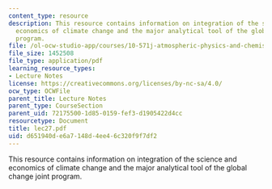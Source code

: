 ```yaml
---
content_type: resource
description: This resource contains information on integration of the science and
  economics of climate change and the major analytical tool of the global change joint
  program.
file: /ol-ocw-studio-app/courses/10-571j-atmospheric-physics-and-chemistry-spring-2006/d651940de6a7148d4ee46c320f9f7df2_lec27.pdf
file_size: 1452508
file_type: application/pdf
learning_resource_types:
- Lecture Notes
license: https://creativecommons.org/licenses/by-nc-sa/4.0/
ocw_type: OCWFile
parent_title: Lecture Notes
parent_type: CourseSection
parent_uid: 72175500-1d85-0159-fef3-d1905422d4cc
resourcetype: Document
title: lec27.pdf
uid: d651940d-e6a7-148d-4ee4-6c320f9f7df2
---
```

This resource contains information on integration of the science and economics of climate change and the major analytical tool of the global change joint program.